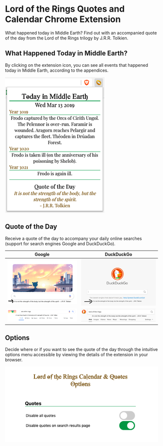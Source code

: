 # Lord of the Rings Quotes and Calendar Chrome Extension

What happened today in Middle Earth? Find out with an accompanied quote of the day from the Lord of the Rings trilogy by J.R.R. Tolkien.  

## What Happened Today in Middle Earth?

By clicking on the extension icon, you can see all events that happened today
in Middle Earth, according to the appendices.

![Demo Popup Menu](lib/demo_popup.png)

## Quote of the Day

Receive a quote of the day to accompany your daily online searches (support
for search engines Google and DuckDuckGo).

Google | DuckDuckGo
--- | ---
![Demo Google Homepage](lib/demo_googlehome.png) | ![Demo DuckDuckGo Homepage](lib/demo_duckhome.png)
![Demo Google Results Page](lib/demo_googleresults.png) | ![Demo DuckDuckGo Results Page](lib/demo_duckresults.png)

## Options

Decide where or if you want to see the quote of the day through the intuitive
options menu accessible by viewing the details of the extension in your
browser.

![Demo Options Menu](lib/demo_options.png)
